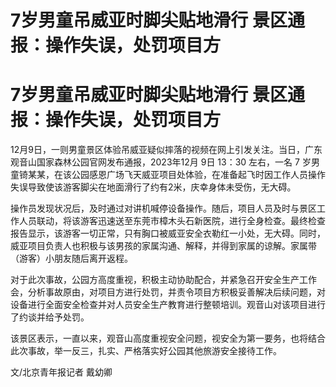 # 7岁男童吊威亚时脚尖贴地滑行 景区通报：操作失误，处罚项目方

# 7岁男童吊威亚时脚尖贴地滑行 景区通报：操作失误，处罚项目方

12月9日，一则男童景区体验吊威亚疑似摔落的视频在网上引发关注。当日，广东观音山国家森林公园官网发布通报，2023年12月 9日 13：30 左右，一名 7
岁男童锜某某，在该公园感恩广场飞天威亚项目处体验，在准备起飞时因工作人员操作失误导致使该游客脚尖在地面滑行了约有2米，庆幸身体未受伤，无大碍。

操作员发现状况后，及时通过对讲机喊停设备操作。随后，项目人员及时与景区工作人员联动，将该游客迅速送至东莞市樟木头石新医院，进行全身检查。最终检查报告显示，该游客一切正常，只有胸口被威亚安全衣勒红一小处，无大碍。同时，威亚项目负责人也积极与该男孩的家属沟通、解释，并得到家属的谅解。家属带（游客）小朋友随后离开返程。

对于此次事故，公园方高度重视，积极主动协助配合，并紧急召开安全生产工作会，分析事故原由，对项目方进行处罚，并责令项目方积极妥善解决后续问题，对设备进行全面安全检查并对人员安全生产教育进行整顿培训。观音山对该项目进行了约谈并给予处罚。

该景区表示，一直以来，观音山高度重视安全问题，视安全为第一要务，也将结合此次事故，举一反三，扎实、严格落实好公园其他旅游安全接待工作。

文/北京青年报记者 戴幼卿

